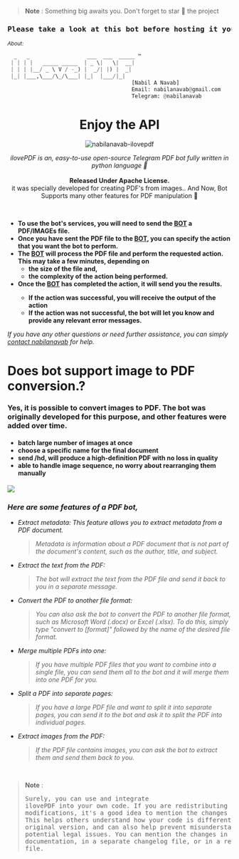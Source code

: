 <head>
  <meta charset="UTF-8">
  <meta name="description" content="Telegram Pdf Bot">
  <meta name="keywords" content="Telegram, pdf, bot, pdfbot, ilovepdf, nabilanavab">
  <meta name="author" content="Nabil A Navab">
</head>

> **Note** 
> : Something big awaits you. Don't forget to star 🌟 the project

<h3><pre><center>Please take a look at this bot before hosting it yourself <a href="https://telegram.dog/ilovepdf_bot">: Test Bot</a></center></pre></h3>

<small><i>About:</i></small>

```py
  _   _                  ___  ___  _____ ™
 | | | |   _____ _____  | _ \|   \|  __| 
 | | | |__/ _ \ V / -_) |  _/| |) |  _|  
 |_| |___,\___/\_/\___| |_|  |___/|_|    
                                       [Nabil A Navab] 
                                       Email: nabilanavab@gmail.com
                                       Telegram: @nabilanavab
```

<div align="center">

# Enjoy the API

![nabilanavab-ilovepdf](https://user-images.githubusercontent.com/92616583/211420759-735a72ff-9a0f-4c03-8633-037d5e862ff6.jpg)

<i>ilovePDF is an, easy-to-use open-source Telegram PDF bot fully written in python language 🐍</i>
<br><br>
<b>Released Under Apache License.</b><br>
it was specially developed for creating PDF's from images.. And Now, Bot Supports many other features for PDF manipulation 🦾

</div></br>

<ul><b>
    <li>To use the bot's services, you will need to send the <a href="https://telegram.dog/ilovepdf_bot">BOT</a> a PDF/IMAGEs file.
    <li>Once you have sent the PDF file to the <a href="https://telegram.dog/ilovepdf_bot"> BOT</a>, you can specify the action that you want the bot to perform.
    <li>The <a href="https://telegram.dog/ilovepdf_bot"> BOT</a> will process the PDF file and perform the requested action. This may take a few minutes, depending on
    <ul>
        <li>the size of the file and,
        <li>the complexity of the action being performed.
    </ul>
    <li>Once the <a href="https://telegram.dog/ilovepdf_bot"> BOT</a> has completed the action, it will send you the results.
    <ul>
        <li>If the action was successful, you will receive the output of the action
        <li>If the action was not successful, the bot will let you know and provide any relevant error messages.
    </ul>
</b></ul>

<i>If you have any other questions or need further assistance, you can simply <a href="https://telegram.dog/nabilanavab">contact nabilanavab</a> for help.</i>

<h1>Does bot support image to PDF conversion.?</h1>
<h3>Yes, it is possible to convert images to PDF. The bot was originally developed for this purpose, and other features were added over time.</h3>
<h4>
    <ul>
        <li>batch large number of images at once</li>
        <li>choose a specific name for the final document</li>
        <li>send /hd, will produce a high-definition PDF with no loss in quality</li>
        <li>able to handle image sequence, no worry about rearranging them manually</li>
    </ul>
</h4>
<img src="https://telegra.ph/file/ec0047cc76e7080f818ff.png">
<br/>




<h3><i>Here are some features of a PDF bot,</i></h3>
<ul>
  <li><i>Extract metadata: This feature allows you to extract metadata from a PDF document.</i></li>

> <i>Metadata is information about a PDF document that is not part of the document's content, such as the author, title, and subject.</i>

<li><i>Extract the text from the PDF:

> The bot will extract the text from the PDF file and send it back to you in a separate message.</i></li>

<li><i>Convert the PDF to another file format:

> You can also ask the bot to convert the PDF to another file format, such as Microsoft Word (.docx) or Excel (.xlsx). To do this, simply type "convert to [format]" followed by the name of the desired file format.</i></li>

<li><i>Merge multiple PDFs into one:

> If you have multiple PDF files that you want to combine into a single file, you can send them all to the bot and it will merge them into one PDF for you.</i></li>

<li><i>Split a PDF into separate pages:

>If you have a large PDF file and want to split it into separate pages, you can send it to the bot and ask it to split the PDF into individual pages.</i></li>

<li><i>Extract images from the PDF:

>If the PDF file contains images, you can ask the bot to extract them and send them back to you.</i></li>


</ul>


<br/>

> **Note**
:<pre>Surely, you can use and integrate ilovePDF into your own code.
If you are redistributing your code with modifications, it's a good idea to mention the changes you have made.
This helps others understand how your code is different from the original version,
and can also help prevent misunderstandings or potential legal issues.
You can mention the changes in your code documentation, in a separate changelog file, or in a readme file.</pre>
